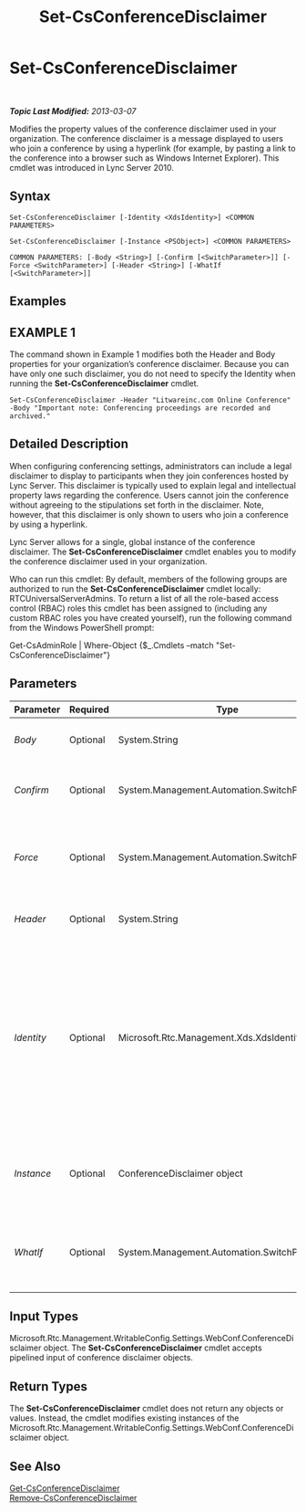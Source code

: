 ﻿---
title: Set-CsConferenceDisclaimer
TOCTitle: Set-CsConferenceDisclaimer
ms:assetid: 97afce6d-b031-466d-a170-3ca50d6df245
ms:mtpsurl: https://technet.microsoft.com/en-us/library/Gg398776(v=OCS.15)
ms:contentKeyID: 48184868
ms.date: 07/23/2014
mtps_version: v=OCS.15
---

<div data-xmlns="http://www.w3.org/1999/xhtml">

<div class="topic" data-xmlns="http://www.w3.org/1999/xhtml" data-msxsl="urn:schemas-microsoft-com:xslt" data-cs="http://msdn.microsoft.com/en-us/">

<div data-asp="http://msdn2.microsoft.com/asp">

# Set-CsConferenceDisclaimer

</div>

<div id="mainSection">

<div id="mainBody">

<span> </span>

_**Topic Last Modified:** 2013-03-07_

Modifies the property values of the conference disclaimer used in your organization. The conference disclaimer is a message displayed to users who join a conference by using a hyperlink (for example, by pasting a link to the conference into a browser such as Windows Internet Explorer). This cmdlet was introduced in Lync Server 2010.

<div>

## Syntax

    Set-CsConferenceDisclaimer [-Identity <XdsIdentity>] <COMMON PARAMETERS>

    Set-CsConferenceDisclaimer [-Instance <PSObject>] <COMMON PARAMETERS>

    COMMON PARAMETERS: [-Body <String>] [-Confirm [<SwitchParameter>]] [-Force <SwitchParameter>] [-Header <String>] [-WhatIf [<SwitchParameter>]]

</div>

<div>

## Examples

<div>

## EXAMPLE 1

The command shown in Example 1 modifies both the Header and Body properties for your organization’s conference disclaimer. Because you can have only one such disclaimer, you do not need to specify the Identity when running the **Set-CsConferenceDisclaimer** cmdlet.

    Set-CsConferenceDisclaimer -Header "Litwareinc.com Online Conference" -Body "Important note: Conferencing proceedings are recorded and archived."

</div>

</div>

<div>

## Detailed Description

When configuring conferencing settings, administrators can include a legal disclaimer to display to participants when they join conferences hosted by Lync Server. This disclaimer is typically used to explain legal and intellectual property laws regarding the conference. Users cannot join the conference without agreeing to the stipulations set forth in the disclaimer. Note, however, that this disclaimer is only shown to users who join a conference by using a hyperlink.

Lync Server allows for a single, global instance of the conference disclaimer. The **Set-CsConferenceDisclaimer** cmdlet enables you to modify the conference disclaimer used in your organization.

Who can run this cmdlet: By default, members of the following groups are authorized to run the **Set-CsConferenceDisclaimer** cmdlet locally: RTCUniversalServerAdmins. To return a list of all the role-based access control (RBAC) roles this cmdlet has been assigned to (including any custom RBAC roles you have created yourself), run the following command from the Windows PowerShell prompt:

Get-CsAdminRole | Where-Object {$\_.Cmdlets –match "Set-CsConferenceDisclaimer"}

</div>

<div>

## Parameters


<table>
<colgroup>
<col style="width: 25%" />
<col style="width: 25%" />
<col style="width: 25%" />
<col style="width: 25%" />
</colgroup>
<thead>
<tr class="header">
<th>Parameter</th>
<th>Required</th>
<th>Type</th>
<th>Description</th>
</tr>
</thead>
<tbody>
<tr class="odd">
<td><p><em>Body</em></p></td>
<td><p>Optional</p></td>
<td><p>System.String</p></td>
<td><p>Contents of the conference disclaimer.</p></td>
</tr>
<tr class="even">
<td><p><em>Confirm</em></p></td>
<td><p>Optional</p></td>
<td><p>System.Management.Automation.SwitchParameter</p></td>
<td><p>Prompts you for confirmation before executing the command.</p></td>
</tr>
<tr class="odd">
<td><p><em>Force</em></p></td>
<td><p>Optional</p></td>
<td><p>System.Management.Automation.SwitchParameter</p></td>
<td><p>Suppresses the display of any non-fatal error message that might occur when running the command.</p></td>
</tr>
<tr class="even">
<td><p><em>Header</em></p></td>
<td><p>Optional</p></td>
<td><p>System.String</p></td>
<td><p>Title given the conference disclaimer.</p></td>
</tr>
<tr class="odd">
<td><p><em>Identity</em></p></td>
<td><p>Optional</p></td>
<td><p>Microsoft.Rtc.Management.Xds.XdsIdentity</p></td>
<td><p>Unique Identity of the conference disclaimer. Because you can only have a single, global instance of the conference disclaimer, you do not need to specify an Identity when calling the <strong>Set-CsConferenceDisclaimer</strong> cmdlet. However, you can use the following syntax to reference the global disclaimer: -Identity global.</p></td>
</tr>
<tr class="even">
<td><p><em>Instance</em></p></td>
<td><p>Optional</p></td>
<td><p>ConferenceDisclaimer object</p></td>
<td><p>Allows you to pass a reference to an object to the cmdlet rather than set individual parameter values.</p></td>
</tr>
<tr class="odd">
<td><p><em>WhatIf</em></p></td>
<td><p>Optional</p></td>
<td><p>System.Management.Automation.SwitchParameter</p></td>
<td><p>Describes what would happen if you executed the command without actually executing the command.</p></td>
</tr>
</tbody>
</table>


</div>

<div>

## Input Types

Microsoft.Rtc.Management.WritableConfig.Settings.WebConf.ConferenceDisclaimer object. The **Set-CsConferenceDisclaimer** cmdlet accepts pipelined input of conference disclaimer objects.

</div>

<div>

## Return Types

The **Set-CsConferenceDisclaimer** cmdlet does not return any objects or values. Instead, the cmdlet modifies existing instances of the Microsoft.Rtc.Management.WritableConfig.Settings.WebConf.ConferenceDisclaimer object.

</div>

<div>

## See Also


[Get-CsConferenceDisclaimer](get-csconferencedisclaimer.md)  
[Remove-CsConferenceDisclaimer](remove-csconferencedisclaimer.md)  
  

</div>

</div>

<span> </span>

</div>

</div>

</div>


